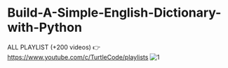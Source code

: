 # Build-A-Simple-English-Dictionary-with-Python
ALL PLAYLIST (+200 videos) 👉 https://www.youtube.com/c/TurtleCode/playlists
![1](https://user-images.githubusercontent.com/85156399/184543915-16b49cd6-d69c-4762-b2e2-aba2879efef2.png)
